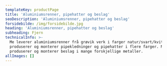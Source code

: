 ```yaml
---
templateKey: productPage
title: 'Aluminiumsrenner, pipehatter og beslag'
seoDescription: 'Aluminiumsrenner, pipehatter og beslag'
forsidebilde: /img/forsidebilde.jpg
heading: 'Aluminiumsrenner, pipehatter og beslag'
subheading: Fjern
technicalInfo: >-
  Me leverer aluminiumsrenner frå grøvik verk i farger natur/svart/kvit. Me
  produserer og monterer pipekledninger og pipehatter i flere farger. Me
  produserer og monterer beslag i mange forskjellige metaller.
allImages: []
---
```


